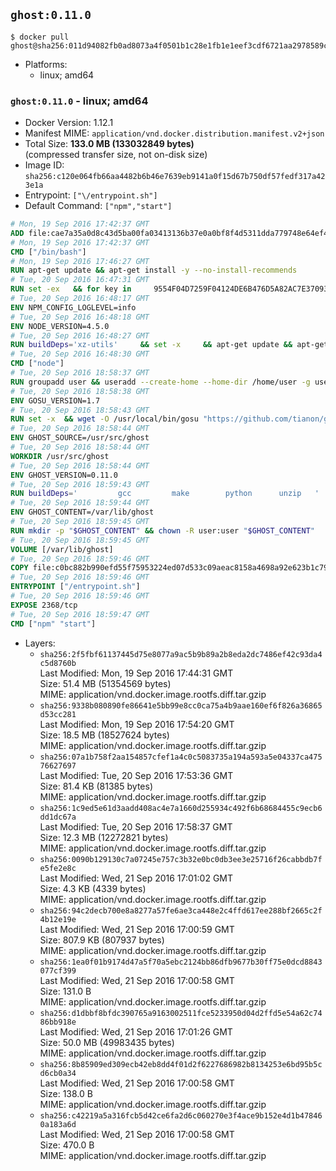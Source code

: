 ## `ghost:0.11.0`

```console
$ docker pull ghost@sha256:011d94082fb0ad8073a4f0501b1c28e1fb1e1eef3cdf6721aa2978589c14b8de
```

-	Platforms:
	-	linux; amd64

### `ghost:0.11.0` - linux; amd64

-	Docker Version: 1.12.1
-	Manifest MIME: `application/vnd.docker.distribution.manifest.v2+json`
-	Total Size: **133.0 MB (133032849 bytes)**  
	(compressed transfer size, not on-disk size)
-	Image ID: `sha256:c120e064fb66aa4482b6b46e7639eb9141a0f15d67b750df57fedf317a423e1a`
-	Entrypoint: `["\/entrypoint.sh"]`
-	Default Command: `["npm","start"]`

```dockerfile
# Mon, 19 Sep 2016 17:42:37 GMT
ADD file:cae7a35a0d8c43d5ba00fa03413136b37e0a0bf8f4d5311dda779748e64ef425 in / 
# Mon, 19 Sep 2016 17:42:37 GMT
CMD ["/bin/bash"]
# Mon, 19 Sep 2016 17:46:27 GMT
RUN apt-get update && apt-get install -y --no-install-recommends 		ca-certificates 		curl 		wget 	&& rm -rf /var/lib/apt/lists/*
# Tue, 20 Sep 2016 16:47:31 GMT
RUN set -ex   && for key in     9554F04D7259F04124DE6B476D5A82AC7E37093B     94AE36675C464D64BAFA68DD7434390BDBE9B9C5     0034A06D9D9B0064CE8ADF6BF1747F4AD2306D93     FD3A5288F042B6850C66B31F09FE44734EB7990E     71DCFD284A79C3B38668286BC97EC7A07EDE3FC1     DD8F2338BAE7501E3DD5AC78C273792F7D83545D     B9AE9905FFD7803F25714661B63B535A4C206CA9     C4F0DFFF4E8C1A8236409D08E73BC641CC11F4C8   ; do     gpg --keyserver ha.pool.sks-keyservers.net --recv-keys "$key";   done
# Tue, 20 Sep 2016 16:48:17 GMT
ENV NPM_CONFIG_LOGLEVEL=info
# Tue, 20 Sep 2016 16:48:18 GMT
ENV NODE_VERSION=4.5.0
# Tue, 20 Sep 2016 16:48:27 GMT
RUN buildDeps='xz-utils'     && set -x     && apt-get update && apt-get install -y $buildDeps --no-install-recommends     && rm -rf /var/lib/apt/lists/*     && curl -SLO "https://nodejs.org/dist/v$NODE_VERSION/node-v$NODE_VERSION-linux-x64.tar.xz"     && curl -SLO "https://nodejs.org/dist/v$NODE_VERSION/SHASUMS256.txt.asc"     && gpg --batch --decrypt --output SHASUMS256.txt SHASUMS256.txt.asc     && grep " node-v$NODE_VERSION-linux-x64.tar.xz\$" SHASUMS256.txt | sha256sum -c -     && tar -xJf "node-v$NODE_VERSION-linux-x64.tar.xz" -C /usr/local --strip-components=1     && rm "node-v$NODE_VERSION-linux-x64.tar.xz" SHASUMS256.txt.asc SHASUMS256.txt     && apt-get purge -y --auto-remove $buildDeps     && ln -s /usr/local/bin/node /usr/local/bin/nodejs
# Tue, 20 Sep 2016 16:48:30 GMT
CMD ["node"]
# Tue, 20 Sep 2016 18:58:37 GMT
RUN groupadd user && useradd --create-home --home-dir /home/user -g user user
# Tue, 20 Sep 2016 18:58:38 GMT
ENV GOSU_VERSION=1.7
# Tue, 20 Sep 2016 18:58:43 GMT
RUN set -x 	&& wget -O /usr/local/bin/gosu "https://github.com/tianon/gosu/releases/download/$GOSU_VERSION/gosu-$(dpkg --print-architecture)" 	&& wget -O /usr/local/bin/gosu.asc "https://github.com/tianon/gosu/releases/download/$GOSU_VERSION/gosu-$(dpkg --print-architecture).asc" 	&& export GNUPGHOME="$(mktemp -d)" 	&& gpg --keyserver ha.pool.sks-keyservers.net --recv-keys B42F6819007F00F88E364FD4036A9C25BF357DD4 	&& gpg --batch --verify /usr/local/bin/gosu.asc /usr/local/bin/gosu 	&& rm -r "$GNUPGHOME" /usr/local/bin/gosu.asc 	&& chmod +x /usr/local/bin/gosu 	&& gosu nobody true
# Tue, 20 Sep 2016 18:58:44 GMT
ENV GHOST_SOURCE=/usr/src/ghost
# Tue, 20 Sep 2016 18:58:44 GMT
WORKDIR /usr/src/ghost
# Tue, 20 Sep 2016 18:58:44 GMT
ENV GHOST_VERSION=0.11.0
# Tue, 20 Sep 2016 18:59:43 GMT
RUN buildDeps=' 		gcc 		make 		python 		unzip 	' 	&& set -x 	&& apt-get update && apt-get install -y $buildDeps --no-install-recommends && rm -rf /var/lib/apt/lists/* 	&& wget -O ghost.zip "https://ghost.org/archives/ghost-${GHOST_VERSION}.zip" 	&& unzip ghost.zip 	&& npm install --production 	&& apt-get purge -y --auto-remove -o APT::AutoRemove::RecommendsImportant=false -o APT::AutoRemove::SuggestsImportant=false $buildDeps 	&& rm ghost.zip 	&& npm cache clean 	&& rm -rf /tmp/npm*
# Tue, 20 Sep 2016 18:59:44 GMT
ENV GHOST_CONTENT=/var/lib/ghost
# Tue, 20 Sep 2016 18:59:45 GMT
RUN mkdir -p "$GHOST_CONTENT" && chown -R user:user "$GHOST_CONTENT"
# Tue, 20 Sep 2016 18:59:45 GMT
VOLUME [/var/lib/ghost]
# Tue, 20 Sep 2016 18:59:46 GMT
COPY file:c0bc882b990efd55f75953224ed07d533c09aeac8158a4698a92e623b1c79ce9 in /entrypoint.sh 
# Tue, 20 Sep 2016 18:59:46 GMT
ENTRYPOINT ["/entrypoint.sh"]
# Tue, 20 Sep 2016 18:59:46 GMT
EXPOSE 2368/tcp
# Tue, 20 Sep 2016 18:59:47 GMT
CMD ["npm" "start"]
```

-	Layers:
	-	`sha256:2f5fbf61137445d75e8077a9ac5b9b89a2b8eda2dc7486ef42c93da4c5d8760b`  
		Last Modified: Mon, 19 Sep 2016 17:44:31 GMT  
		Size: 51.4 MB (51354569 bytes)  
		MIME: application/vnd.docker.image.rootfs.diff.tar.gzip
	-	`sha256:9338b080890fe86641e5bb99e8cc0ca75a4b9aae160ef6f826a36865d53cc281`  
		Last Modified: Mon, 19 Sep 2016 17:54:20 GMT  
		Size: 18.5 MB (18527624 bytes)  
		MIME: application/vnd.docker.image.rootfs.diff.tar.gzip
	-	`sha256:07a1b758f2aa154857cfef1a4c0c5083735a194a593a5e04337ca47576627697`  
		Last Modified: Tue, 20 Sep 2016 17:53:36 GMT  
		Size: 81.4 KB (81385 bytes)  
		MIME: application/vnd.docker.image.rootfs.diff.tar.gzip
	-	`sha256:1c9ed5e61d3aadd408ac4e7a1660d255934c492f6b68684455c9ecb6dd1dc67a`  
		Last Modified: Tue, 20 Sep 2016 17:58:37 GMT  
		Size: 12.3 MB (12272821 bytes)  
		MIME: application/vnd.docker.image.rootfs.diff.tar.gzip
	-	`sha256:0090b129130c7a07245e757c3b32e0bc0db3ee3e25716f26cabbdb7fe5fe2e8c`  
		Last Modified: Wed, 21 Sep 2016 17:01:02 GMT  
		Size: 4.3 KB (4339 bytes)  
		MIME: application/vnd.docker.image.rootfs.diff.tar.gzip
	-	`sha256:94c2decb700e8a8277a57fe6ae3ca448e2c4ffd617ee288bf2665c2f4b12e19e`  
		Last Modified: Wed, 21 Sep 2016 17:00:59 GMT  
		Size: 807.9 KB (807937 bytes)  
		MIME: application/vnd.docker.image.rootfs.diff.tar.gzip
	-	`sha256:1ea0f01b9174d47a5f70a5ebc2124bb86dfb9677b30ff75e0dcd8843077cf399`  
		Last Modified: Wed, 21 Sep 2016 17:00:58 GMT  
		Size: 131.0 B  
		MIME: application/vnd.docker.image.rootfs.diff.tar.gzip
	-	`sha256:d1dbbf8bfdc390765a9163002511fce5233950d04d2ffd5e54a62c7486bb918e`  
		Last Modified: Wed, 21 Sep 2016 17:01:26 GMT  
		Size: 50.0 MB (49983435 bytes)  
		MIME: application/vnd.docker.image.rootfs.diff.tar.gzip
	-	`sha256:8b85909ed309ecb42eb8dd4f01d2f6227686982b8134253e6bd95b5cd6cb0a34`  
		Last Modified: Wed, 21 Sep 2016 17:00:58 GMT  
		Size: 138.0 B  
		MIME: application/vnd.docker.image.rootfs.diff.tar.gzip
	-	`sha256:c42219a5a316fcb5d42ce6fa2d6c060270e3f4ace9b152e4d1b478460a183a6d`  
		Last Modified: Wed, 21 Sep 2016 17:00:58 GMT  
		Size: 470.0 B  
		MIME: application/vnd.docker.image.rootfs.diff.tar.gzip
